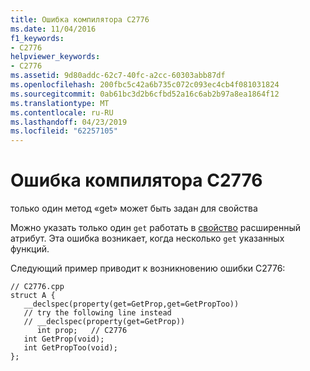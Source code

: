 ```yaml
---
title: Ошибка компилятора C2776
ms.date: 11/04/2016
f1_keywords:
- C2776
helpviewer_keywords:
- C2776
ms.assetid: 9d80addc-62c7-40fc-a2cc-60303abb87df
ms.openlocfilehash: 200fbc5c42a6b735c072c093ec4cb4f081031824
ms.sourcegitcommit: 0ab61bc3d2b6cfbd52a16c6ab2b97a8ea1864f12
ms.translationtype: MT
ms.contentlocale: ru-RU
ms.lasthandoff: 04/23/2019
ms.locfileid: "62257105"
---
```

# <a name="compiler-error-c2776"></a>Ошибка компилятора C2776

только один метод «get» может быть задан для свойства

Можно указать только один `get` работать в [свойство](../../cpp/property-cpp.md) расширенный атрибут. Эта ошибка возникает, когда несколько `get` указанных функций.

Следующий пример приводит к возникновению ошибки C2776:

```
// C2776.cpp
struct A {
   __declspec(property(get=GetProp,get=GetPropToo))
   // try the following line instead
   // __declspec(property(get=GetProp))
      int prop;   // C2776
   int GetProp(void);
   int GetPropToo(void);
};
```
